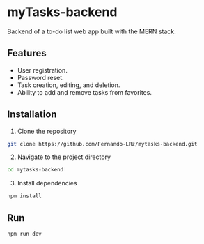 # myTasks-backend
Backend of a to-do list web app built with the MERN stack.

## Features
* User registration.
* Password reset.
* Task creation, editing, and deletion.
* Ability to add and remove tasks from favorites.
 
## Installation
1. Clone the repository
```bash
git clone https://github.com/Fernando-LRz/mytasks-backend.git
``` 
2. Navigate to the project directory
```bash
cd mytasks-backend
```
3. Install dependencies
```bash
npm install
```

## Run
```bash
npm run dev
```
